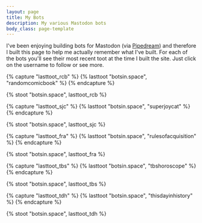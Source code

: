 ```yaml
---
layout: page
title: My Bots
description: My various Mastodon bots
body_class: page-template
---
```


<p>
I've been enjoying building bots for Mastodon (via <a href="https://pipedream.com">Pipedream</a>) and therefore 
I built this page to help me actually remember what I've built. For each of the bots you'll see their 
most recent toot at the time I built the site. Just click on the username to follow or see more.
</p>


{% capture "lasttoot_rcb" %}
{% lasttoot "botsin.space", "randomcomicbook" %}
{% endcapture %}

{% stoot "botsin.space", lasttoot_rcb %}

{% capture "lasttoot_sjc" %}
{% lasttoot "botsin.space", "superjoycat" %}
{% endcapture %}

{% stoot "botsin.space", lasttoot_sjc %}

{% capture "lasttoot_fra" %}
{% lasttoot "botsin.space", "rulesofacquisition" %}
{% endcapture %}

{% stoot "botsin.space", lasttoot_fra %}

{% capture "lasttoot_tbs" %}
{% lasttoot "botsin.space", "tbshoroscope" %}
{% endcapture %}

{% stoot "botsin.space", lasttoot_tbs %}

{% capture "lasttoot_tdh" %}
{% lasttoot "botsin.space", "thisdayinhistory" %}
{% endcapture %}

{% stoot "botsin.space", lasttoot_tdh %}